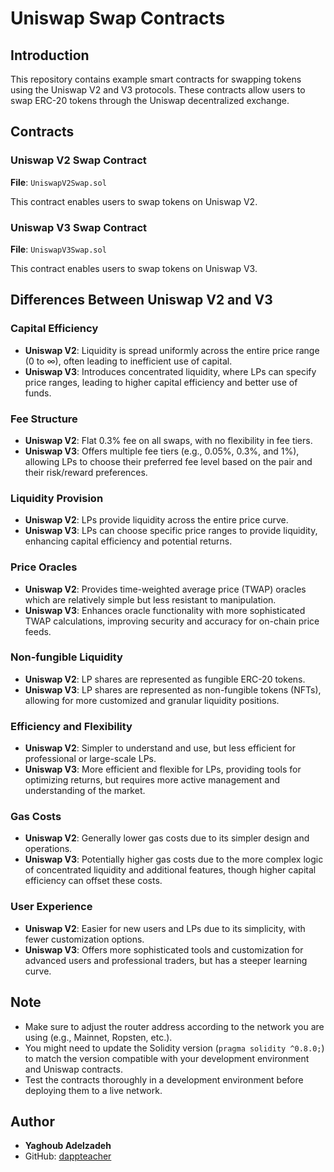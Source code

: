 # Uniswap Swap Contracts

## Introduction

This repository contains example smart contracts for swapping tokens using the Uniswap V2 and V3 protocols. 
These contracts allow users to swap ERC-20 tokens through the Uniswap decentralized exchange.

## Contracts

### Uniswap V2 Swap Contract

**File**: `UniswapV2Swap.sol`

This contract enables users to swap tokens on Uniswap V2.


### Uniswap V3 Swap Contract

**File**: `UniswapV3Swap.sol`

This contract enables users to swap tokens on Uniswap V3.


## Differences Between Uniswap V2 and V3

### Capital Efficiency

- **Uniswap V2**: Liquidity is spread uniformly across the entire price range (0 to ∞), often leading to inefficient use of capital.
- **Uniswap V3**: Introduces concentrated liquidity, where LPs can specify price ranges, leading to higher capital efficiency and better use of funds.

### Fee Structure

- **Uniswap V2**: Flat 0.3% fee on all swaps, with no flexibility in fee tiers.
- **Uniswap V3**: Offers multiple fee tiers (e.g., 0.05%, 0.3%, and 1%), allowing LPs to choose their preferred fee level based on the pair and their risk/reward preferences.

### Liquidity Provision

- **Uniswap V2**: LPs provide liquidity across the entire price curve.
- **Uniswap V3**: LPs can choose specific price ranges to provide liquidity, enhancing capital efficiency and potential returns.

### Price Oracles

- **Uniswap V2**: Provides time-weighted average price (TWAP) oracles which are relatively simple but less resistant to manipulation.
- **Uniswap V3**: Enhances oracle functionality with more sophisticated TWAP calculations, improving security and accuracy for on-chain price feeds.

### Non-fungible Liquidity

- **Uniswap V2**: LP shares are represented as fungible ERC-20 tokens.
- **Uniswap V3**: LP shares are represented as non-fungible tokens (NFTs), allowing for more customized and granular liquidity positions.

### Efficiency and Flexibility

- **Uniswap V2**: Simpler to understand and use, but less efficient for professional or large-scale LPs.
- **Uniswap V3**: More efficient and flexible for LPs, providing tools for optimizing returns, but requires more active management and understanding of the market.

### Gas Costs

- **Uniswap V2**: Generally lower gas costs due to its simpler design and operations.
- **Uniswap V3**: Potentially higher gas costs due to the more complex logic of concentrated liquidity and additional features, though higher capital efficiency can offset these costs.

### User Experience

- **Uniswap V2**: Easier for new users and LPs due to its simplicity, with fewer customization options.
- **Uniswap V3**: Offers more sophisticated tools and customization for advanced users and professional traders, but has a steeper learning curve.

## Note

- Make sure to adjust the router address according to the network you are using (e.g., Mainnet, Ropsten, etc.).
- You might need to update the Solidity version (`pragma solidity ^0.8.0;`) to match the version compatible with your development environment and Uniswap contracts.
- Test the contracts thoroughly in a development environment before deploying them to a live network.

## Author

- **Yaghoub Adelzadeh**
- GitHub: [dappteacher](https://www.github.com/dappteacher)
